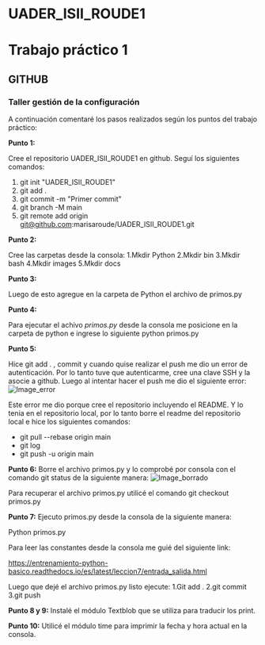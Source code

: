 # UADER_ISII_ROUDE1
# Trabajo práctico 1 
## GITHUB
### Taller gestión de la configuración

A continuación comentaré los pasos realizados según los puntos del trabajo práctico:

**Punto 1:**

Cree el repositorio UADER_ISII_ROUDE1 en github. 
Seguí los siguientes comandos: 
1. git init "UADER_ISII_ROUDE1"
2. git add . 
3. git commit -m "Primer commit" 
4. git branch -M main 
5. git remote add origin git@github.com:marisaroude/UADER_ISII_ROUDE1.git

**Punto 2:**

Cree las carpetas desde la consola:
1.Mkdir Python
2.Mkdir bin
3.Mkdir bash
4.Mkdir images
5.Mkdir docs

**Punto 3:**

Luego de esto agregue en la carpeta de Python el archivo de primos.py

**Punto 4:**

Para ejecutar el achivo _*primos.py*_ desde la consola me posicione en la carpeta de python e ingrese lo siguiente
python primos.py 

**Punto 5:**

Hice git add . , commit y cuando quise realizar el push me dio un error de autenticación.
Por lo tanto tuve que autenticarme, cree una clave SSH y la asocie a github. 
Luego al intentar hacer el push me dio el siguiente error:
![Image_error](../main/images/push-error.png)

Este error me dio porque cree el repositorio incluyendo el README. Y lo tenia en el repositorio local, por lo tanto borre el readme del repositorio local e hice los siguientes comandos:
- git pull --rebase origin main
- git log
- git push -u origin main

**Punto 6:**
Borre el archivo primos.py y lo comprobé por consola con el comando git status de la siguiente manera:
![Image_borrado](../main/images/archivo-borrado.png)

Para recuperar el archivo primos.py utilicé el comando git checkout primos.py

**Punto 7:**
Ejecuto primos.py desde la consola de la siguiente manera:

Python primos.py

Para leer las constantes desde la consola me guié del siguiente link:

https://entrenamiento-python-basico.readthedocs.io/es/latest/leccion7/entrada_salida.html

Luego que dejé el archivo primos.py listo ejecute:
1.Git add . 
2.git commit 
3.git push

**Punto 8 y 9:**
Instalé el módulo Textblob que se utiliza para traducir los print.

**Punto 10:**
Utilicé el módulo time para imprimir la fecha y hora actual en la consola.











